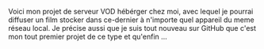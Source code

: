 Voici mon projet de serveur VOD hébérger chez moi, avec lequel je pourrai diffuser un film stocker dans ce-dernier à n'importe quel appareil du meme réseau local. Je précise aussi que je suis tout nouveau sur GitHub que c'est mon tout premier projet de ce type et qu'enfin ...
